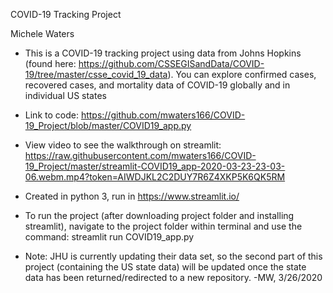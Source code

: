 COVID-19 Tracking Project

Michele Waters


* This is a COVID-19 tracking project using data from Johns Hopkins (found here: https://github.com/CSSEGISandData/COVID-19/tree/master/csse_covid_19_data). You can explore confirmed cases, recovered cases, and mortality data of COVID-19 globally and in individual US states

* Link to code: https://github.com/mwaters166/COVID-19_Project/blob/master/COVID19_app.py

* View video to see the walkthrough on streamlit:
https://raw.githubusercontent.com/mwaters166/COVID-19_Project/master/streamlit-COVID19_app-2020-03-23-23-03-06.webm.mp4?token=AIWDJKL2C2DUY7R6Z4XKP5K6QK5RM

* Created in python 3, run in https://www.streamlit.io/

* To run the project (after downloading project folder and installing streamlit), navigate to the project folder within terminal and use the command: 
    streamlit run COVID19_app.py
    
* Note: JHU is currently updating their data set, so the second part of this project (containing the US state data) will be updated once the state data has been returned/redirected to a new repository. -MW, 3/26/2020
